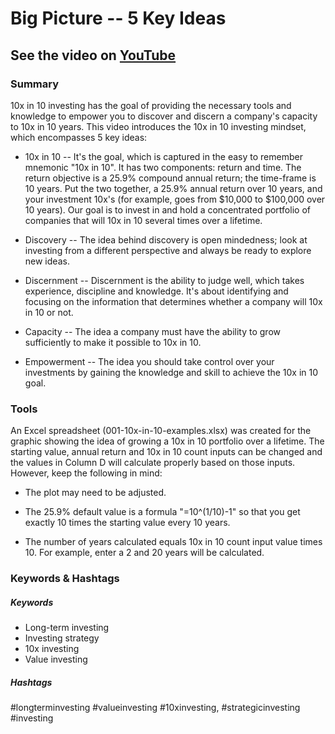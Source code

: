 # Big Picture -- 5 Key Ideas

## See the video on [YouTube](https://youtu.be/h57Iiid-OKM)

### 


### Summary

10x in 10 investing has the goal of providing the necessary tools and knowledge to empower you to discover and discern a company's capacity to 10x in 10 years.  This video introduces the 10x in 10 investing mindset, which encompasses 5 key ideas:

* 10x in 10 -- It's the goal, which is captured in the easy to remember mnemonic "10x in 10".  It has two components: return and time.  The return objective is a 25.9% compound annual return;  the time-frame is 10 years.  Put the two together, a 25.9% annual return over 10 years, and your investment 10x's (for example, goes from $10,000 to $100,000 over 10 years).  Our goal is to invest in and hold a concentrated portfolio of companies that will 10x in 10 several times over a lifetime.

* Discovery -- The idea behind discovery is open mindedness; look at investing from a different perspective and always be ready to explore new ideas.

* Discernment -- Discernment is the ability to judge well, which takes experience, discipline and knowledge.  It's about identifying and focusing on the information that determines whether a company will 10x in 10 or not.

* Capacity -- The idea a company must have the ability to grow sufficiently to make it possible to 10x in 10. 

* Empowerment -- The idea you should take control over your investments by gaining the knowledge and skill to achieve the 10x in 10 goal.



### Tools

An Excel spreadsheet (001-10x-in-10-examples.xlsx) was created for the graphic showing the idea of growing a 10x in 10 portfolio over a lifetime.  The starting value, annual return and 10x in 10 count inputs can be changed and the values in Column D will calculate properly based on those inputs.  However, keep the following in mind:

* The plot may need to be adjusted.

* The 25.9% default value is a formula "=10^(1/10)-1" so that you get exactly 10 times the starting value every 10 years.

* The number of years calculated equals 10x in 10 count input value times 10.  For example, enter a 2 and 20 years will be calculated.

### Keywords & Hashtags

##### Keywords

* Long-term investing
* Investing strategy
* 10x investing
* Value investing


##### Hashtags

\#longterminvesting #valueinvesting #10xinvesting, #strategicinvesting #investing












